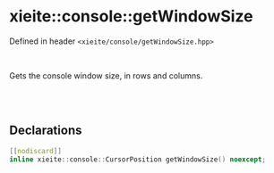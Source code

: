 # xieite::console::getWindowSize
Defined in header `<xieite/console/getWindowSize.hpp>`

<br/>

Gets the console window size, in rows and columns.

<br/><br/>

## Declarations
```cpp
[[nodiscard]]
inline xieite::console::CursorPosition getWindowSize() noexcept;
```
